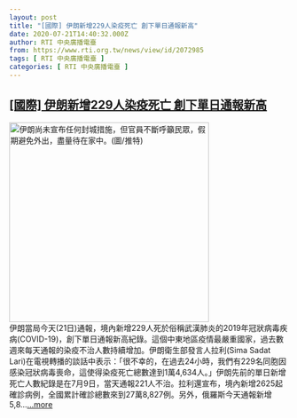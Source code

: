 ```yaml
---
layout: post
title: "[國際] 伊朗新增229人染疫死亡 創下單日通報新高"
date: 2020-07-21T14:40:32.000Z
author: RTI 中央廣播電臺
from: https://www.rti.org.tw/news/view/id/2072985
tags: [ RTI 中央廣播電臺 ]
categories: [ RTI 中央廣播電臺 ]
---
```

<!--1595342432000-->
[[國際] 伊朗新增229人染疫死亡 創下單日通報新高](https://www.rti.org.tw/news/view/id/2072985)
------

<div>
<img src="https://static.rti.org.tw/assets/thumbnails/2020/03/18/7cc2bcab29dc45a68ef62a7fae3e2cf7.jpg" width="360" alt="伊朗尚未宣布任何封城措施，但官員不斷呼籲民眾，假期避免外出，盡量待在家中。(圖/推特)" title="伊朗尚未宣布任何封城措施，但官員不斷呼籲民眾，假期避免外出，盡量待在家中。(圖/推特)"><br>伊朗當局今天(21日)通報，境內新增229人死於俗稱武漢肺炎的2019年冠狀病毒疾病(COVID-19)，創下單日通報新高紀錄。這個中東地區疫情最嚴重國家，過去數週來每天通報的染疫不治人數持續增加。伊朗衛生部發言人拉利(Sima Sadat Lari)在電視轉播的談話中表示：「很不幸的，在過去24小時，我們有229名同胞因感染冠狀病毒喪命，這使得染疫死亡總數達到1萬4,634人。」伊朗先前的單日新增死亡人數紀錄是在7月9日，當天通報221人不治。拉利還宣布，境內新增2625起確診病例，全國累計確診總數來到27萬8,827例。另外，俄羅斯今天通報新增5,8...<a target="_blank" href="https://www.rti.org.tw/news/view/id/2072985">...more</a>
</div>
